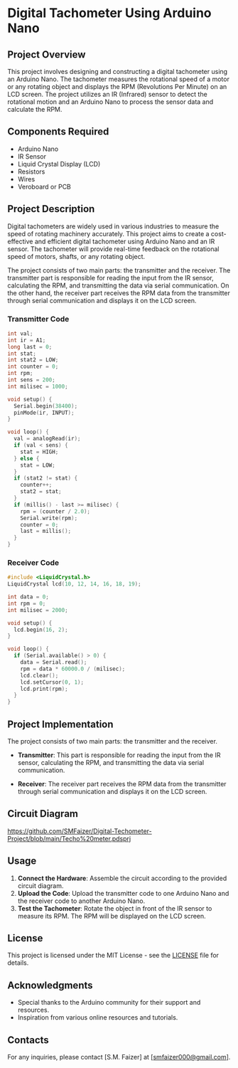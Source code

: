 
# Digital Tachometer Using Arduino Nano

## Project Overview

This project involves designing and constructing a digital tachometer using an Arduino Nano. The tachometer measures the rotational speed of a motor or any rotating object and displays the RPM (Revolutions Per Minute) on an LCD screen. The project utilizes an IR (Infrared) sensor to detect the rotational motion and an Arduino Nano to process the sensor data and calculate the RPM.

## Components Required

- Arduino Nano
- IR Sensor
- Liquid Crystal Display (LCD)
- Resistors
- Wires
- Veroboard or PCB

## Project Description

Digital tachometers are widely used in various industries to measure the speed of rotating machinery accurately. This project aims to create a cost-effective and efficient digital tachometer using Arduino Nano and an IR sensor. The tachometer will provide real-time feedback on the rotational speed of motors, shafts, or any rotating object.

The project consists of two main parts: the transmitter and the receiver. The transmitter part is responsible for reading the input from the IR sensor, calculating the RPM, and transmitting the data via serial communication. On the other hand, the receiver part receives the RPM data from the transmitter through serial communication and displays it on the LCD screen.

### Transmitter Code

```cpp
int val;
int ir = A1;
long last = 0;
int stat;
int stat2 = LOW;
int counter = 0;
int rpm;
int sens = 200;
int milisec = 1000;

void setup() {
  Serial.begin(38400);
  pinMode(ir, INPUT);
}

void loop() {
  val = analogRead(ir);
  if (val < sens) {
    stat = HIGH;
  } else {
    stat = LOW;
  }
  if (stat2 != stat) {
    counter++;
    stat2 = stat;
  }
  if (millis() - last >= milisec) {
    rpm = (counter / 2.0);
    Serial.write(rpm);
    counter = 0;
    last = millis();
  }
}
```

### Receiver Code

```cpp
#include <LiquidCrystal.h>
LiquidCrystal lcd(10, 12, 14, 16, 18, 19);

int data = 0;
int rpm = 0;
int milisec = 2000;

void setup() {
  lcd.begin(16, 2);
}

void loop() {
  if (Serial.available() > 0) {
    data = Serial.read();
    rpm = data * 60000.0 / (milisec);
    lcd.clear();
    lcd.setCursor(0, 1);
    lcd.print(rpm);
  }
}
```

## Project Implementation

The project consists of two main parts: the transmitter and the receiver.

- **Transmitter**: This part is responsible for reading the input from the IR sensor, calculating the RPM, and transmitting the data via serial communication.

- **Receiver**: The receiver part receives the RPM data from the transmitter through serial communication and displays it on the LCD screen.

## Circuit Diagram

https://github.com/SMFaizer/Digital-Techometer-Project/blob/main/Techo%20meter.pdsprj

## Usage

1. **Connect the Hardware**: Assemble the circuit according to the provided circuit diagram.
2. **Upload the Code**: Upload the transmitter code to one Arduino Nano and the receiver code to another Arduino Nano.
3. **Test the Tachometer**: Rotate the object in front of the IR sensor to measure its RPM. The RPM will be displayed on the LCD screen.

## License

This project is licensed under the MIT License - see the [LICENSE](LICENSE) file for details.

## Acknowledgments

- Special thanks to the Arduino community for their support and resources.
- Inspiration from various online resources and tutorials.

## Contacts

For any inquiries, please contact [S.M. Faizer] at [smfaizer000@gmail.com].
```
